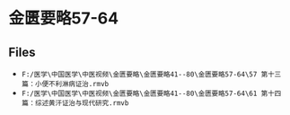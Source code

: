 # 金匮要略57-64

## Files

- `F:/医学\中国医学\中医视频\金匮要略\金匮要略41--80\金匮要略57-64\57 第十三篇：小便不利淋病证治.rmvb`
- `F:/医学\中国医学\中医视频\金匮要略\金匮要略41--80\金匮要略57-64\61 第十四篇：综述黄汗证治与现代研究.rmvb`

